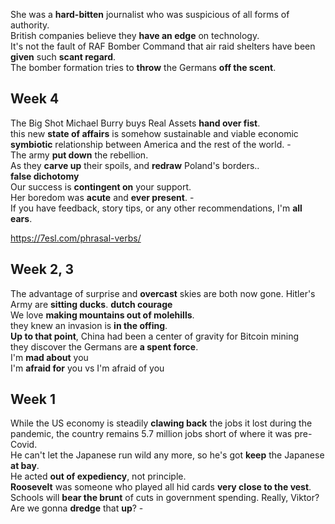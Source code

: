 
She was a **hard-bitten** journalist who was suspicious of all forms of authority.  
British companies believe they **have an edge** on technology.  
It's not the fault of RAF Bomber Command that air raid shelters have been **given** such **scant regard**.  
The bomber formation tries to **throw** the Germans **off the scent**.  

## Week 4 

The Big Shot Michael Burry buys Real Assets **hand over fist**.  
this new **state of affairs** is somehow sustainable and viable economic **symbiotic** relationship between America and the rest of the world. -  
The army **put down** the rebellion.  
As they **carve up** their spoils, and **redraw** Poland's borders..  
**false dichotomy**  
Our success is **contingent on** your support.  
Her boredom was **acute** and **ever present**. -  
If you have feedback, story tips, or any other recommendations, I'm **all ears**.  

https://7esl.com/phrasal-verbs/

## Week 2, 3
The advantage of surprise and **overcast** skies are both now gone. Hitler's Army are **sitting ducks**. 
**dutch courage**  
We love **making mountains out of molehills**.  
they knew an invasion is **in the offing**.  
**Up to that point**, China had been a center of gravity for Bitcoin mining  
they discover the Germans are **a spent force**.  
I'm **mad about** you  
I'm **afraid for** you vs I'm afraid of you  


## Week 1 

While the US economy is steadily **clawing back** the jobs it lost during the pandemic, the country remains 5.7 million jobs short of where it was pre-Covid.  
He can't let the Japanese run wild any more, so he's got **keep** the Japanese **at bay**.   
He acted **out of expediency**, not principle.  
**Roosevelt** was someone who played all hid cards **very close to the vest**.  
Schools will **bear the brunt** of cuts in government spending. 
Really, Viktor? Are we gonna **dredge** that **up**? -  
